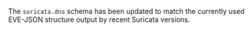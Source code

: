 The `suricata.dns` schema has been updated to match the currently used
EVE-JSON structure output by recent Suricata versions.
